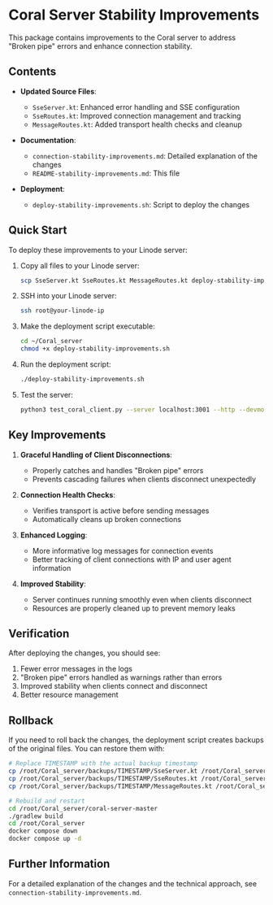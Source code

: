 # Coral Server Stability Improvements

This package contains improvements to the Coral server to address "Broken pipe" errors and enhance connection stability.

## Contents

- **Updated Source Files**:
  - `SseServer.kt`: Enhanced error handling and SSE configuration
  - `SseRoutes.kt`: Improved connection management and tracking
  - `MessageRoutes.kt`: Added transport health checks and cleanup

- **Documentation**:
  - `connection-stability-improvements.md`: Detailed explanation of the changes
  - `README-stability-improvements.md`: This file

- **Deployment**:
  - `deploy-stability-improvements.sh`: Script to deploy the changes

## Quick Start

To deploy these improvements to your Linode server:

1. Copy all files to your Linode server:
   ```bash
   scp SseServer.kt SseRoutes.kt MessageRoutes.kt deploy-stability-improvements.sh connection-stability-improvements.md root@your-linode-ip:~/Coral_server/
   ```

2. SSH into your Linode server:
   ```bash
   ssh root@your-linode-ip
   ```

3. Make the deployment script executable:
   ```bash
   cd ~/Coral_server
   chmod +x deploy-stability-improvements.sh
   ```

4. Run the deployment script:
   ```bash
   ./deploy-stability-improvements.sh
   ```

5. Test the server:
   ```bash
   python3 test_coral_client.py --server localhost:3001 --http --devmode
   ```

## Key Improvements

1. **Graceful Handling of Client Disconnections**:
   - Properly catches and handles "Broken pipe" errors
   - Prevents cascading failures when clients disconnect unexpectedly

2. **Connection Health Checks**:
   - Verifies transport is active before sending messages
   - Automatically cleans up broken connections

3. **Enhanced Logging**:
   - More informative log messages for connection events
   - Better tracking of client connections with IP and user agent information

4. **Improved Stability**:
   - Server continues running smoothly even when clients disconnect
   - Resources are properly cleaned up to prevent memory leaks

## Verification

After deploying the changes, you should see:

1. Fewer error messages in the logs
2. "Broken pipe" errors handled as warnings rather than errors
3. Improved stability when clients connect and disconnect
4. Better resource management

## Rollback

If you need to roll back the changes, the deployment script creates backups of the original files. You can restore them with:

```bash
# Replace TIMESTAMP with the actual backup timestamp
cp /root/Coral_server/backups/TIMESTAMP/SseServer.kt /root/Coral_server/coral-server-master/src/main/kotlin/org/coralprotocol/coralserver/server/
cp /root/Coral_server/backups/TIMESTAMP/SseRoutes.kt /root/Coral_server/coral-server-master/src/main/kotlin/org/coralprotocol/coralserver/routes/
cp /root/Coral_server/backups/TIMESTAMP/MessageRoutes.kt /root/Coral_server/coral-server-master/src/main/kotlin/org/coralprotocol/coralserver/routes/

# Rebuild and restart
cd /root/Coral_server/coral-server-master
./gradlew build
cd /root/Coral_server
docker compose down
docker compose up -d
```

## Further Information

For a detailed explanation of the changes and the technical approach, see `connection-stability-improvements.md`.
